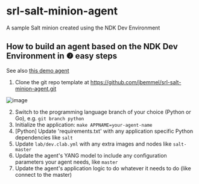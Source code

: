 # srl-salt-minion-agent
A sample Salt minion created using the NDK Dev Environment

## How to build an agent based on the NDK Dev Environment in ❼ easy steps

See also [this demo agent](https://github.com/jbemmel/srl-salt-minion-agent/tree/greeter-app-go)

1. Clone the git repo template at https://github.com/jbemmel/srl-salt-minion-agent.git

![image](https://user-images.githubusercontent.com/2031627/151860775-a68854c2-9411-41c8-a148-b1497ca75070.png)

2. Switch to the programming language branch of your choice (Python or Go), e.g. ```git branch python```
3. Initialize the application: ```make APPNAME=your-agent-name```
4. [Python] Update 'requirements.txt' with any application specific Python dependencies like ```salt```
5. Update ```lab/dev.clab.yml``` with any extra images and nodes like ```salt-master```
6. Update the agent's YANG model to include any configuration parameters your agent needs, like ```master```
7. Update the agent's application logic to do whatever it needs to do (like connect to the master)
